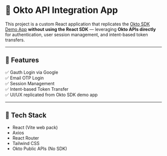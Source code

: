 # 🔐 Okto API Integration App

This project is a custom React application that replicates the [Okto SDK Demo App](https://react-template-oktov2.vercel.app/) **without using the React SDK** — leveraging **Okto APIs directly** for authentication, user session management, and intent-based token transfers.

---

## 📌 Features

✅ Gauth Login via Google  
✅ Email OTP Login  
✅ Session Management  
✅ Intent-based Token Transfer  
✅ UI/UX replicated from Okto SDK demo app

---

## 🔧 Tech Stack

- React (Vite web pack)
- Axios
- React Router
- Tailwind CSS
- Okto Public APIs (No SDK)